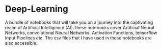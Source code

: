 # Deep-Learning
A bundle of notebooks that will take you on a journey into the captivating realm of Artificial Intelligence (AI).These notebooks cover Artificial Neural Networks, convolutional Neural Networks, Activation Functions, tensorflow Input Pipelines etc. The csv files that I have used in these notebooks are also accessible.
